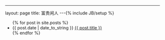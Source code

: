 ---
layout: page
title: 富贵闲人
---{% include JB/setup %}
<ul class="posts">
{% for post in site.posts %}
  <li><span>{{ post.date | date_to_string }}</span>  <a href="{{ post.url }}">{{ post.title }}</a></li>
{% endfor %}
</ul>

   
